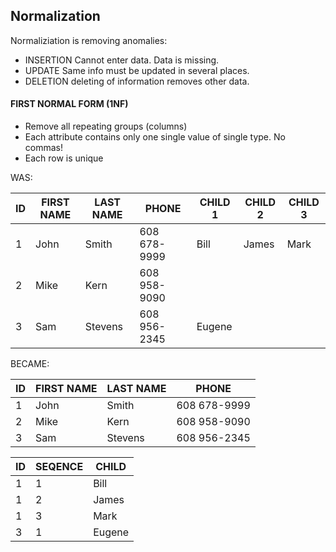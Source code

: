 ## Normalization
Normaliziation is removing anomalies:
- INSERTION Cannot enter data. Data is missing.
- UPDATE Same info must be updated in several places.
- DELETION deleting of information removes other data.

#### FIRST NORMAL FORM (1NF)
-	Remove all repeating groups (columns) 
-	Each attribute contains only one single value of single type. No commas!
-	Each row is unique

WAS:

ID	| FIRST NAME |	LAST NAME |	PHONE |	CHILD 1	| CHILD 2 |	CHILD 3
--- | --- | --- | --- | --- | --- | --- |
1 |	John |	Smith |	608 678-9999 |	Bill |	James |	Mark
2	| Mike	|Kern	|608 958-9090| | |			
3	| Sam	|Stevens	|608 956-2345	|Eugene | | 	

BECAME:

ID|	FIRST NAME|	LAST NAME|	PHONE
--- | --- | --- | --- 
1	|John	|Smith	|608 678-9999
2	|Mike	|Kern|	608 958-9090
3	|Sam|	Stevens|	608 956-2345

ID|	SEQENCE	|CHILD
--- | --- | --- 
1	|1	|Bill
1	|2	|James
1	|3	|Mark
3	|1	|Eugene
